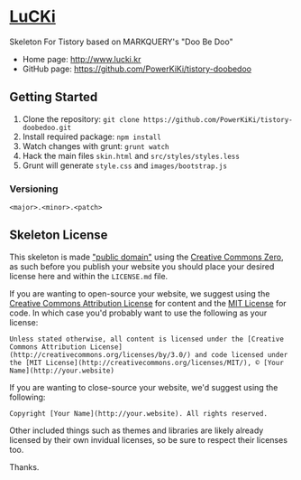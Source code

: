 # [LuCKi](http://www.lucki.kr)

Skeleton For Tistory based on MARKQUERY's "Doo Be Doo"

* Home page: http://www.lucki.kr
* GitHub page: https://github.com/PowerKiKi/tistory-doobedoo

## Getting Started

1. Clone the repository: `git clone https://github.com/PowerKiKi/tistory-doobedoo.git`
2. Install required package: `npm install`
3. Watch changes with grunt: `grunt watch`
4. Hack the main files `skin.html` and `src/styles/styles.less`
5. Grunt will generate `style.css` and `images/bootstrap.js`

### Versioning

`<major>.<minor>.<patch>`

## Skeleton License

This skeleton is made ["public domain"](http://en.wikipedia.org/wiki/Public_domain) using the [Creative Commons Zero](http://creativecommons.org/publicdomain/zero/1.0/), as such before you publish your website you should place your desired license here and within the `LICENSE.md` file.

If you are wanting to open-source your website, we suggest using the [Creative Commons Attribution License](http://creativecommons.org/licenses/by/3.0/) for content and the [MIT License](http://creativecommons.org/licenses/MIT/) for code. In which case you'd probably want to use the following as your license:

    Unless stated otherwise, all content is licensed under the [Creative Commons Attribution License](http://creativecommons.org/licenses/by/3.0/) and code licensed under the [MIT License](http://creativecommons.org/licenses/MIT/), © [Your Name](http://your.website)

If you are wanting to close-source your website, we'd suggest using the following:

    Copyright [Your Name](http://your.website). All rights reserved.

Other included things such as themes and libraries are likely already licensed by their own invidual licenses, so be sure to respect their licenses too.

Thanks.